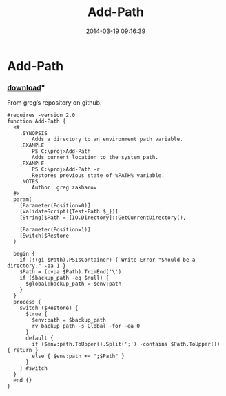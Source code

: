 ﻿---
pid:            5000
parent:         0
children:       
poster:         Janny
title:          Add-Path
date:           2014-03-19 09:16:39
format:         posh
---

# Add-Path

### [download](5000.ps1)"

From greg’s repository on github.

```posh
#requires -version 2.0
function Add-Path {
  <#
    .SYNOPSIS
        Adds a directory to an environment path variable.
    .EXAMPLE
        PS C:\proj>Add-Path
        Adds current location to the system path.
    .EXAMPLE
        PS C:\proj>Add-Path -r
        Restores previous state of %PATH% variable.
    .NOTES
        Author: greg zakharov
  #>
  param(
    [Parameter(Position=0)]
    [ValidateScript({Test-Path $_})]
    [String]$Path = [IO.Directory]::GetCurrentDirectory(),
    
    [Parameter(Position=1)]
    [Switch]$Restore
  )
  
  begin {
    if (!(gi $Path).PSIsContainer) { Write-Error "Should be a directory." -ea 1 }
    $Path = (cvpa $Path).TrimEnd('\')
    if ($backup_path -eq $null) {
      $global:backup_path = $env:path
    }
  }
  process {
    switch ($Restore) {
      $true {
        $env:path = $backup_path
        rv backup_path -s Global -for -ea 0
      }
      default {
        if ($env:path.ToUpper().Split(';') -contains $Path.ToUpper()) { return }
        else { $env:path += ";$Path" }
      }
    } #switch
  }
  end {}
}
```
